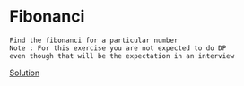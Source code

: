 # Fibonanci

``` 
Find the fibonanci for a particular number
Note : For this exercise you are not expected to do DP   
even though that will be the expectation in an interview

```

[Solution](./src/Main.java)